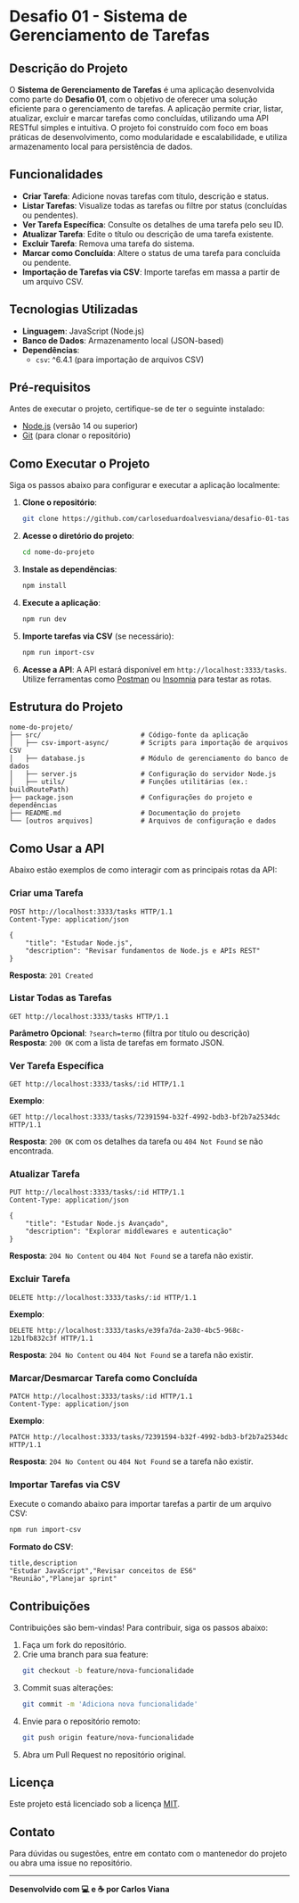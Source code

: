 # Desafio 01 - Sistema de Gerenciamento de Tarefas

## Descrição do Projeto

O **Sistema de Gerenciamento de Tarefas** é uma aplicação desenvolvida como parte do **Desafio 01**, com o objetivo de oferecer uma solução eficiente para o gerenciamento de tarefas. A aplicação permite criar, listar, atualizar, excluir e marcar tarefas como concluídas, utilizando uma API RESTful simples e intuitiva. O projeto foi construído com foco em boas práticas de desenvolvimento, como modularidade e escalabilidade, e utiliza armazenamento local para persistência de dados.

## Funcionalidades

- **Criar Tarefa**: Adicione novas tarefas com título, descrição e status.
- **Listar Tarefas**: Visualize todas as tarefas ou filtre por status (concluídas ou pendentes).
- **Ver Tarefa Específica**: Consulte os detalhes de uma tarefa pelo seu ID.
- **Atualizar Tarefa**: Edite o título ou descrição de uma tarefa existente.
- **Excluir Tarefa**: Remova uma tarefa do sistema.
- **Marcar como Concluída**: Altere o status de uma tarefa para concluída ou pendente.
- **Importação de Tarefas via CSV**: Importe tarefas em massa a partir de um arquivo CSV.

## Tecnologias Utilizadas

- **Linguagem**: JavaScript (Node.js)
- **Banco de Dados**: Armazenamento local (JSON-based)
- **Dependências**:
  - `csv`: ^6.4.1 (para importação de arquivos CSV)

## Pré-requisitos

Antes de executar o projeto, certifique-se de ter o seguinte instalado:

- [Node.js](https://nodejs.org/) (versão 14 ou superior)
- [Git](https://git-scm.com/) (para clonar o repositório)

## Como Executar o Projeto

Siga os passos abaixo para configurar e executar a aplicação localmente:

1. **Clone o repositório**:

   ```bash
   git clone https://github.com/carloseduardoalvesviana/desafio-01-tasks-csv-import
   ```

2. **Acesse o diretório do projeto**:

   ```bash
   cd nome-do-projeto
   ```

3. **Instale as dependências**:

   ```bash
   npm install
   ```

4. **Execute a aplicação**:

   ```bash
   npm run dev
   ```

5. **Importe tarefas via CSV** (se necessário):

   ```bash
   npm run import-csv
   ```

6. **Acesse a API**:
   A API estará disponível em `http://localhost:3333/tasks`. Utilize ferramentas como [Postman](https://www.postman.com/) ou [Insomnia](https://insomnia.rest/) para testar as rotas.

## Estrutura do Projeto

```plaintext
nome-do-projeto/
├── src/                         # Código-fonte da aplicação
│   ├── csv-import-async/        # Scripts para importação de arquivos CSV
│   ├── database.js              # Módulo de gerenciamento do banco de dados
│   ├── server.js                # Configuração do servidor Node.js
│   ├── utils/                   # Funções utilitárias (ex.: buildRoutePath)
├── package.json                 # Configurações do projeto e dependências
├── README.md                    # Documentação do projeto
└── [outros arquivos]            # Arquivos de configuração e dados
```

## Como Usar a API

Abaixo estão exemplos de como interagir com as principais rotas da API:

### Criar uma Tarefa

```http
POST http://localhost:3333/tasks HTTP/1.1
Content-Type: application/json

{
    "title": "Estudar Node.js",
    "description": "Revisar fundamentos de Node.js e APIs REST"
}
```

**Resposta**: `201 Created`

### Listar Todas as Tarefas

```http
GET http://localhost:3333/tasks HTTP/1.1
```

**Parâmetro Opcional**: `?search=termo` (filtra por título ou descrição)  
**Resposta**: `200 OK` com a lista de tarefas em formato JSON.

### Ver Tarefa Específica

```http
GET http://localhost:3333/tasks/:id HTTP/1.1
```

**Exemplo**:

```http
GET http://localhost:3333/tasks/72391594-b32f-4992-bdb3-bf2b7a2534dc HTTP/1.1
```

**Resposta**: `200 OK` com os detalhes da tarefa ou `404 Not Found` se não encontrada.

### Atualizar Tarefa

```http
PUT http://localhost:3333/tasks/:id HTTP/1.1
Content-Type: application/json

{
    "title": "Estudar Node.js Avançado",
    "description": "Explorar middlewares e autenticação"
}
```

**Resposta**: `204 No Content` ou `404 Not Found` se a tarefa não existir.

### Excluir Tarefa

```http
DELETE http://localhost:3333/tasks/:id HTTP/1.1
```

**Exemplo**:

```http
DELETE http://localhost:3333/tasks/e39fa7da-2a30-4bc5-968c-12b1fb832c3f HTTP/1.1
```

**Resposta**: `204 No Content` ou `404 Not Found` se a tarefa não existir.

### Marcar/Desmarcar Tarefa como Concluída

```http
PATCH http://localhost:3333/tasks/:id HTTP/1.1
Content-Type: application/json
```

**Exemplo**:

```http
PATCH http://localhost:3333/tasks/72391594-b32f-4992-bdb3-bf2b7a2534dc HTTP/1.1
```

**Resposta**: `204 No Content` ou `404 Not Found` se a tarefa não existir.

### Importar Tarefas via CSV

Execute o comando abaixo para importar tarefas a partir de um arquivo CSV:

```bash
npm run import-csv
```

**Formato do CSV**:

```csv
title,description
"Estudar JavaScript","Revisar conceitos de ES6"
"Reunião","Planejar sprint"
```

## Contribuições

Contribuições são bem-vindas! Para contribuir, siga os passos abaixo:

1. Faça um fork do repositório.
2. Crie uma branch para sua feature:
   ```bash
   git checkout -b feature/nova-funcionalidade
   ```
3. Commit suas alterações:
   ```bash
   git commit -m 'Adiciona nova funcionalidade'
   ```
4. Envie para o repositório remoto:
   ```bash
   git push origin feature/nova-funcionalidade
   ```
5. Abra um Pull Request no repositório original.

## Licença

Este projeto está licenciado sob a licença [MIT](LICENSE).

## Contato

Para dúvidas ou sugestões, entre em contato com o mantenedor do projeto ou abra uma issue no repositório.

---

**Desenvolvido com 💻 e ☕ por Carlos Viana**
